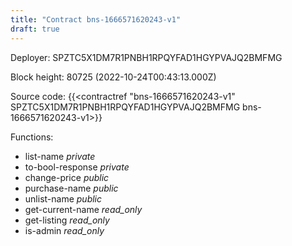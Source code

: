 ```yaml
---
title: "Contract bns-1666571620243-v1"
draft: true
---
```

Deployer: SPZTC5X1DM7R1PNBH1RPQYFAD1HGYPVAJQ2BMFMG


 



Block height: 80725 (2022-10-24T00:43:13.000Z)

Source code: {{<contractref "bns-1666571620243-v1" SPZTC5X1DM7R1PNBH1RPQYFAD1HGYPVAJQ2BMFMG bns-1666571620243-v1>}}

Functions:

* list-name _private_
* to-bool-response _private_
* change-price _public_
* purchase-name _public_
* unlist-name _public_
* get-current-name _read_only_
* get-listing _read_only_
* is-admin _read_only_
